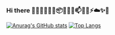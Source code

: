### Hi there 👋🔭🐳🌱👯🤔📦🚀🚸💬📫🐛😄⚡☁️✨👋
[![Anurag's GitHub stats](https://github-readme-stats.vercel.app/api?username=davidpccu&show_icons=true&theme=algolia)](https://github.com/anuraghazra/github-readme-stats)
[![Top Langs](https://github-readme-stats.vercel.app/api/top-langs/?username=davidpccu&layout=compact&theme=algolia)](https://github.com/anuraghazra/github-readme-stats)

<!--
**davidpccu/davidpccu** is a ✨ _special_ ✨ repository because its `README.md` (this file) appears on your GitHub profile.

Here are some ideas to get you started:

- 🔭 I’m currently working on ...
- 🌱 I’m currently learning ...
- 👯 I’m looking to collaborate on ...
- 🤔 I’m looking for help with ...
- 💬 Ask me about ...
- 📫 How to reach me: ...
- 😄 Pronouns: ...
- ⚡ Fun fact: ...
-->
